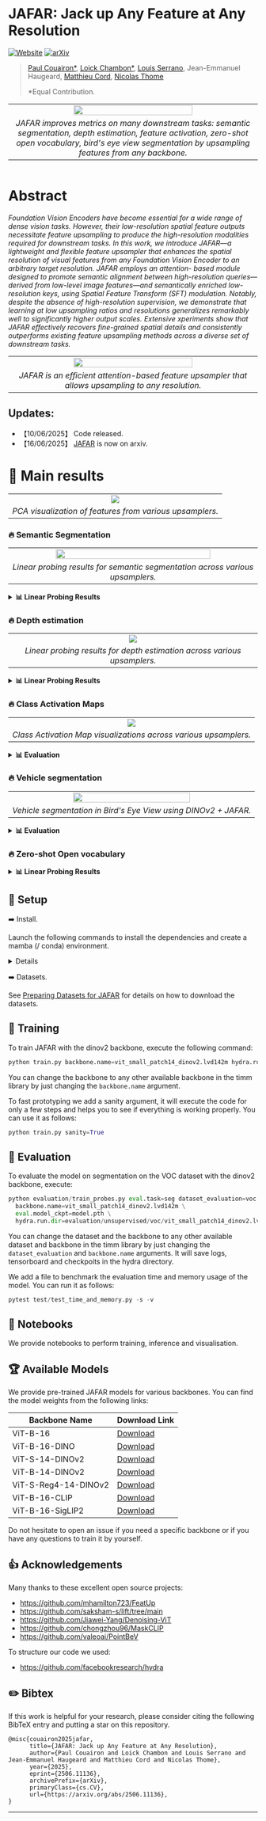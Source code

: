 # JAFAR: Jack up Any Feature at Any Resolution

[![Website](https://img.shields.io/badge/JAFAR-%F0%9F%8C%90Website-purple?style=flat)](https://jafar-upsampler.github.io)
[![arXiv](https://img.shields.io/badge/-arXiv-%23B31B1B.svg?logo=arxiv&logoColor=white&labelColor=333)](https://jafar-upsampler.github.io)


> [Paul Couairon*](https://scholar.google.fr/citations?user=yQRnP7YAAAAJ&hl=fr),
> [Loick Chambon*](https://loickch.github.io/),
> [Louis Serrano](https://scholar.google.com/citations?user=fKlo-lUAAAAJ&hl=fr),
> Jean-Emmanuel Haugeard,
> [Matthieu Cord](https://cord.isir.upmc.fr/),
> [Nicolas Thome](https://thome.isir.upmc.fr)
> 
> *Equal Contribution.

<div align="center">
<table>
  <tr>
  <td colspan="2" align="center">
    <img src="asset/teaser.png" width="70%">
  </td>
  </tr>

  <tr>
  <td colspan="2" align="center">
    <em>JAFAR improves metrics on many downstream tasks: semantic segmentation, depth estimation, feature activation, zero-shot open vocabulary, bird's eye view segmentation by upsampling features from any backbone.</em>
  </td>
  </tr>

</tr>
</table>
</div>


<table>


</table>

# Abstract

<em> Foundation Vision Encoders have become essential for a wide range of dense vision tasks. However, their low-resolution spatial feature outputs necessitate feature upsampling to produce the high-resolution modalities required for downstream tasks. In this work, we introduce JAFAR—a lightweight and flexible feature upsampler that enhances the spatial resolution of visual features from any Foundation Vision Encoder to an arbitrary target resolution. JAFAR employs an attention- based module designed to promote semantic alignment between high-resolution queries—derived from low-level image features—and semantically enriched low- resolution keys, using Spatial Feature Transform (SFT) modulation. Notably, despite the absence of high-resolution supervision, we demonstrate that learning at low upsampling ratios and resolutions generalizes remarkably well to significantly higher output scales. Extensive xperiments show that JAFAR effectively recovers fine-grained spatial details and consistently outperforms existing feature upsampling methods across a diverse set of downstream tasks. </em>

<table>
  <tr>
  <td align="center">
    <img src="asset/architecture.png" width="70%">
  </td>
  </tr>
  
  <tr>
  <td align="center">
    <em>JAFAR is an efficient attention-based feature upsampler that allows upsampling to any resolution.</em>
  </td>
  </tr>

</table>

## Updates:
* 【10/06/2025】 Code released.
* 【16/06/2025】 [JAFAR](https://arxiv.org/abs/2506.11136) is now on arxiv.

# 🚀 Main results

<table>
  <tr>
  <td align="center">
    <img src="asset/pca.png">
  </td>
  </tr>
  
  <tr>
  <td align="center">
    <em>PCA visualization of features from various upsamplers.</em>
  </td>
  </tr>

</table>

### 🔥 Semantic Segmentation

<table>
  <tr>
    <td align="center">
      <img src="asset/segmentation.png" width="80%">
    </td>
  </tr>
  <tr>
    <td align="center">
      <em>Linear probing results for semantic segmentation across various upsamplers.</em>
    </td>
  </tr>
</table>
<details>
<summary><strong>📊 Linear Probing Results</strong></summary>

<br>

<div align="center">

| Method               | COCO mIoU (↑) | VOC mIoU (↑) | ADE20k mIoU (↑) | Cityscapes mIoU (↑) |
|----------------------|------------:|-----------:|------------:|-------------:|
| **Training-Free**    |             |            |             |              |
| Bilinear             | 59.03       | 80.70      | 39.23       | 59.37        |
| **Task-Agnostic**    |             |            |             |              |
| [FeatUp](https://github.com/mhamilton723/FeatUp)               | 60.10       | 81.08      | 38.82       | 56.06        |
| [LiFT](https://github.com/saksham-s/lift/tree/main)                 | 58.18       | 78.06      | 38.73       | 58.75        |
| **JAFAR (ours)** 🥇     | **60.78**   | **84.44**  | **40.49**   | **61.47**    |

</div>

</details>



### 🔥 Depth estimation

<table>
  <tr>
  <td align="center">
    <img src="asset/depth.png">
  </td>
  </tr>
  
  <tr>
  <td align="center">
    <em>Linear probing results for depth estimation across various upsamplers.</em>
  </td>
  </tr>
</table>

<details>
<summary><strong>📊 Linear Probing Results </strong></summary>

<br>

<div align="center">

| Method           | δ₁ (↑)  | RMSE (↓) |
|------------------|--------:|---------:|
| **Training-Free**|         |          |
| Bilinear         | 59.92   | 0.66     |
| **Task-Agnostic**|         |          |
| [FeatUp](https://github.com/mhamilton723/FeatUp)           | 61.69   | 0.64     |
| [LiFT](https://github.com/saksham-s/lift/tree/main)             | 57.04   | 0.70     |
| **JAFAR (ours)** 🥇 | **62.18** | **0.62** |

</div>

</details>

### 🔥 Class Activation Maps

<table>
  <tr>
  <td align="center">
    <img src="asset/gradcam.png">
  </td>
  </tr>
  
  <tr>
  <td align="center">
    <em>Class Activation Map visualizations across various upsamplers.</em>
  </td>
  </tr>

</table>

<details>
<summary><strong>📊 Evaluation </strong></summary>

<br>

<div align="center">

| Method   | A.D (↓) | A.I (↑) | A.G (↑) | ADCC (↑) |
|----------|-------|-------|-------|--------|
| **Training-free** |       |       |       |        |
| Bilinear | 19.0  | 18.5  | 3.4   | 61.7   |
| **Task-Agnostic** |       |       |       |        |
| [FeatUp](https://github.com/mhamilton723/FeatUp) | **15.3**  | 24.0  | 4.3   | 64.3   |
| [LiFT](https://github.com/saksham-s/lift/tree/main)   | 66.9  | 8.7   | 2.3   | 53.0   |
| **JAFAR (ours)** 🥇 | 17.4 | **30.9** | **6.5** | **73.3** |
</div>

</details>

### 🔥 Vehicle segmentation

<table>
  <tr>
  <td align="center">
    <img src="asset/bev.gif" width="70%">
  </td>
  </tr>
  
  <tr>
  <td align="center">
    <em>Vehicle segmentation in Bird's Eye View using DINOv2 + JAFAR.</em>
  </td>
  </tr>
</table>

<details>
<summary><strong>📊 Evaluation</strong></summary>

<br>

<div align="center">

| Upsampling  mIoU (↑) | [SimpleBeV](https://github.com/aharley/simple_bev) | [PointBeV](https://github.com/valeoai/PointBeV) | [BeVFormer](https://github.com/fundamentalvision/BEVFormer) |
|----------------------|-----------|----------|-----------|
| **Training-free** |       |       |       |        |
| Low-Res              | 31.75     | 34.89    | 33.72     |
| Bilinear             | 33.67     | 36.01    | 34.18     |
| **Task-Agnostic** |       |       |       |        |
| [FeatUp](https://github.com/mhamilton723/FeatUp)               | 33.95     | 35.38    | 34.01     |
| **JAFAR (ours)** 🥇                | **36.59**     | **37.20**    | **36.54**     |

</div>
</details>

### 🔥 Zero-shot Open vocabulary

<details>
<summary><strong>📊 Linear Probing Results </strong></summary>

<br>

<div align="center">

| Upsampling           | VOC mIoU (↑) | ADE mIoU (↑) | City mIoU (↑) |
|----------------------|--------------:|--------------:|---------------:|
| **Training-Free**    |               |               |                |
| Bilinear             | 27.87         | 11.03         | 21.56          |
| **Task-Agnostic**    |               |               |                |
| [FeatUp](https://github.com/mhamilton723/FeatUp)               | _32.27_       | _13.03_       | _24.76_        |
| **JAFAR (ours)** 🥇     | **35.70**     | **13.61**     | **25.26**      |

</div>

</details>

## 🔨 Setup <a name="setup"></a>

➡️ Install.

Launch the following commands to install the dependencies and create a mamba (/ conda) environment.

<details>
  <summary> Details</summary>

``` bash
git clone https://github.com/...
cd JAFAR

micromamba create -n jafar python==3.10.14  -y -c conda-forge
micromamba activate jafar
micromamba install pytorch==2.4.1 torchvision==0.19.1 pytorch-cuda=11.8 -c pytorch -c nvidia -c conda-forge -y

pip install uv
uv pip install einops==0.8.0 matplotlib==3.7.0 numpy==1.24.4 timm==1.0.11 plotly tensorboard hydra-core ipykernel rich pytest scikit-learn torchmetrics==1.6.2 transformers
```
</details>


➡️ Datasets.

See [Preparing Datasets for JAFAR](docs/datasets.md) for details on how to download the datasets.

## 🔄 Training <a name="training"></a>

To train JAFAR with the dinov2 backbone, execute the following command:

```python
python train.py backbone.name=vit_small_patch14_dinov2.lvd142m hydra.run.dir=output/jafar/dinov2
```

You can change the backbone to any other available backbone in the timm library by just changing the `backbone.name` argument.

To fast prototyping we add a sanity argument, it will execute the code for only a few steps and helps you to see if everything is working properly. You can use it as follows:

```python
python train.py sanity=True
```


## 🔄 Evaluation <a name="evaluating"></a>
To evaluate the model on segmentation on the VOC dataset with the dinov2 backbone, execute:
```python
python evaluation/train_probes.py eval.task=seg dataset_evaluation=voc \
  backbone.name=vit_small_patch14_dinov2.lvd142m \
  eval.model_ckpt=model.pth \
  hydra.run.dir=evaluation/unsupervised/voc/vit_small_patch14_dinov2.lvd142m
```
You can change the dataset and the backbone to any other available dataset and backbone in the timm library by just changing the `dataset_evaluation` and `backbone.name` arguments. It will save logs, tensorboard and checkpoits in the hydra directory.

We add a file to benchmark the evaluation time and memory usage of the model. You can run it as follows:
```python
pytest test/test_time_and_memory.py -s -v
```

## 🔄 Notebooks 

We provide notebooks to perform training, inference and visualisation.

## 🏆 Available Models

We provide pre-trained JAFAR models for various backbones. You can find the model weights from the following links:

<div align="center">

| Backbone Name     | Download Link                                                                 |
|-------------------|--------------------------------------------------------------------------------|
| ViT-B-16             | [Download](https://github.com/PaulCouairon/JAFAR/releases/download/Weights/vit_base_patch16_224.dino.pth)                           |
| ViT-B-16-DINO            | [Download](https://github.com/PaulCouairon/JAFAR/releases/download/Weights/vit_base_patch16_224.pth)                      |
| ViT-S-14-DINOv2          | [Download](https://github.com/PaulCouairon/JAFAR/releases/download/Weights/vit_small_patch14_dinov2.lvd142m.pth)               |
| ViT-B-14-DINOv2          | [Download](https://github.com/PaulCouairon/JAFAR/releases/download/Weights/vit_base_patch14_dinov2.lvd142m.pth)               |
| ViT-S-Reg4-14-DINOv2      | [Download](https://github.com/PaulCouairon/JAFAR/releases/download/Weights/vit_small_patch14_reg4_dinov2.pth)                  |
| ViT-B-16-CLIP            | [Download](https://github.com/PaulCouairon/JAFAR/releases/download/Weights/vit_base_patch16_clip_384.pth)                      |
| ViT-B-16-SigLIP2          | [Download](https://github.com/PaulCouairon/JAFAR/releases/download/Weights/vit_base_patch16_siglip_512.v2_webli.pth)           |

</div>

Do not hesitate to open an issue if you need a specific backbone or if you have any questions to train it by yourself.


## 👍 Acknowledgements

Many thanks to these excellent open source projects:
* https://github.com/mhamilton723/FeatUp
* https://github.com/saksham-s/lift/tree/main
* https://github.com/Jiawei-Yang/Denoising-ViT
* https://github.com/chongzhou96/MaskCLIP
* https://github.com/valeoai/PointBeV

To structure our code we used:
* https://github.com/facebookresearch/hydra


## ✏️ Bibtex

If this work is helpful for your research, please consider citing the following BibTeX entry and putting a star on this repository.

```
@misc{couairon2025jafar,
      title={JAFAR: Jack up Any Feature at Any Resolution}, 
      author={Paul Couairon and Loick Chambon and Louis Serrano and Jean-Emmanuel Haugeard and Matthieu Cord and Nicolas Thome},
      year={2025},
      eprint={2506.11136},
      archivePrefix={arXiv},
      primaryClass={cs.CV},
      url={https://arxiv.org/abs/2506.11136}, 
}
```

---
